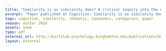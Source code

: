 ```yaml
---
title: "Similarity is as similarity does? A critical inquiry into the effect of thematic association on similarity"
excerpt: "Paper published at Cognition: Similarity is as similarity does? A critical inquiry into the effect of thematic association on similarity. This work provides a better understanding of the curious case of thematic similarity, where thematic integration-driven similarity judgment behavior is found to be less frequent than thought."
tags: cognition, similarity, thematic, taxonomic, categories, paper
season: winter 2019
assets: none
type: pdf
external_url: http://kurtzlab.psychology.binghamton.edu/publications/honke%20and%20kurtz%202019.pdf
layout: external
---
```



